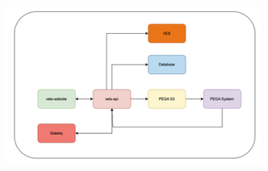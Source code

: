 

![image](https://github.com/department-of-veterans-affairs/va.gov-team/blob/master/products/health-care/champva/ivc_architecture_diagram.png)

